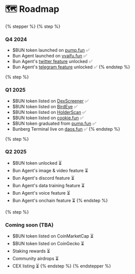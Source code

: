 # 🗺️ Roadmap

{% stepper %}
{% step %}
### Q4 2024

* $BUN token launched on [pump.fun](https://pump.fun/coin/5KSo7GM3pwjjr1yGtfsy5G1X5c6FGDhiaZm7Cpzppump) ✅️
* Bun Agent launched on [vvaifu.fun](https://vvaifu.fun/character/6772d024ec7e994f9e2e374a) ✅️
* Bun Agent's [twitter feature](https://x.com/0xiLBiscione) unlocked ✅️
* Bun Agent's [telegram feature](https://t.me/buncoinsol) unlocked ✅️
{% endstep %}

{% step %}
### Q1 2025

* $BUN token listed on [DexScreener](https://dexscreener.com/solana/5KSo7GM3pwjjr1yGtfsy5G1X5c6FGDhiaZm7Cpzppump) ✅️
* $BUN token listed on [BirdEye](https://www.birdeye.so/token/5KSo7GM3pwjjr1yGtfsy5G1X5c6FGDhiaZm7Cpzppump?chain=solana) ✅️
* $BUN token listed on [HolderScan](https://holderscan.com/token/5KSo7GM3pwjjr1yGtfsy5G1X5c6FGDhiaZm7Cpzppump) ✅️
* $BUN token listed on [cookie.fun](https://www.cookie.fun/en/agent/bun) ✅️
* $BUN token graduated from [pump.fun](https://pump.fun/coin/5KSo7GM3pwjjr1yGtfsy5G1X5c6FGDhiaZm7Cpzppump) ✅
* Bunberg Terminal live on [daos.fun](https://www.daos.fun/dao/52weNz1HqyWo76wU8ses2WjU6tNEF5NZSt128ErpVqBQ) ✅️
{% endstep %}

{% step %}
### Q2 2025

* $BUN token unlocked ⏳️
* Bun Agent's image & video feature ⏳️
* Bun Agent's discord feature ⏳️
* Bun Agent's data training feature ⏳️
* Bun Agent's voice feature ⏳️
* Bun Agent's onchain feature ⏳️
{% endstep %}

{% step %}
### Coming soon (TBA)

* $BUN token listed on CoinMarketCap ⏳️
* $BUN token listed on CoinGecko ⏳️
* Staking rewards ⏳️
* Community airdrops ⏳️
* CEX listing ⏳️
{% endstep %}
{% endstepper %}
